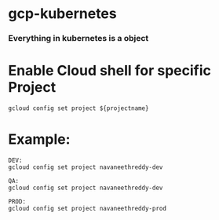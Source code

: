 # gcp-kubernetes


### Everything in kubernetes is a object

# Enable Cloud shell for specific Project

```
gcloud config set project ${projectname}
```
# Example:

```
DEV:
gcloud config set project navaneethreddy-dev

QA:
gcloud config set project navaneethreddy-dev

PROD:
gcloud config set project navaneethreddy-prod
```
